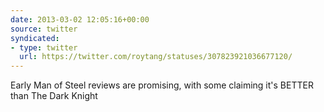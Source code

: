```yaml
---
date: 2013-03-02 12:05:16+00:00
source: twitter
syndicated:
- type: twitter
  url: https://twitter.com/roytang/statuses/307823921036677120/
---
```


Early Man of Steel reviews are promising, with some claiming it's BETTER than The Dark Knight